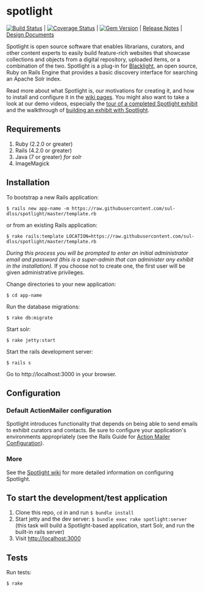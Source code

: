 spotlight
=========

[![Build Status](https://travis-ci.org/sul-dlss/spotlight.png?branch=master)](https://travis-ci.org/sul-dlss/spotlight) | [![Coverage Status](https://coveralls.io/repos/sul-dlss/spotlight/badge.png?branch=master)](https://coveralls.io/r/sul-dlss/spotlight) | [![Gem Version](https://badge.fury.io/rb/blacklight-spotlight.png)](http://badge.fury.io/rb/blacklight-spotlight) | [Release Notes](https://github.com/sul-dlss/spotlight/releases) | [Design Documents](https://github.com/sul-dlss/spotlight/releases/tag/v0.0.0)

Spotlight is open source software that enables librarians, curators, and other content experts to easily build feature-rich websites that showcase collections and objects from a digital repository, uploaded items, or a combination of the two. Spotlight is a plug-in for [Blacklight](https://github.com/projectblacklight/blacklight), an open source, Ruby on Rails Engine that provides a basic discovery interface for searching an Apache Solr index.

Read more about what Spotlight is, our motivations for creating it, and how to install and configure it in the [wiki pages](https://github.com/sul-dlss/spotlight/wiki). You might also want to take a look at our demo videos, especially the [tour of a completed Spotlight exhibit](https://www.youtube.com/watch?v=_A7vTbbiF4g) and the walkthrough of [building an exhibit with Spotlight](https://www.youtube.com/watch?v=qPJtgajJ4ic).

## Requirements

1. Ruby (2.2.0 or greater)
2. Rails (4.2.0 or greater)
3. Java (7 or greater) *for solr*
4. ImageMagick

## Installation

To bootstrap a new Rails application:

```
$ rails new app-name -m https://raw.githubusercontent.com/sul-dlss/spotlight/master/template.rb
```

or from an existing Rails application:

```
$ rake rails:template LOCATION=https://raw.githubusercontent.com/sul-dlss/spotlight/master/template.rb
```

*During this process you will be prompted to enter an initial administrator email and password (this is a super-admin that can administer any exhibit in the installation).* If you choose not to create one, the first user will be given administrative privileges.

Change directories to your new application:

```
$ cd app-name
```

Run the database migrations:

```
$ rake db:migrate
```

Start solr:

```
$ rake jetty:start
```

Start the rails development server:

```
$ rails s
```

Go to http://localhost:3000 in your browser.


## Configuration

### Default ActionMailer configuration

Spotlight introduces functionality that depends on being able to send emails to exhibit curators and contacts. Be sure to configure your application's environments appropriately (see the Rails Guide for [Action Mailer Configuration](http://guides.rubyonrails.org/action_mailer_basics.html#action-mailer-configuration)).

### More

See the [Spotlight wiki](https://github.com/sul-dlss/spotlight/wiki) for more detailed information on configuring Spotlight.

## To start the development/test application

 1. Clone this repo, `cd` in and run `$ bundle install`
 2. Start jetty and the dev server: `$ bundle exec rake spotlight:server` (this task will build a Spotlight-based application, start Solr, and run the built-in rails server)
 3. Visit [http://localhost:3000](http://localhost:3000)

## Tests

Run tests:

```
$ rake
```
